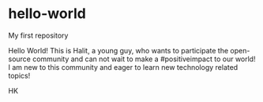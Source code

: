 # hello-world
My first repository

Hello World!
This is Halit, a young guy, who wants to participate the open-source community and can not wait to make a #positiveimpact to our world!
I am new to this community and eager to learn new technology related topics!

HK

